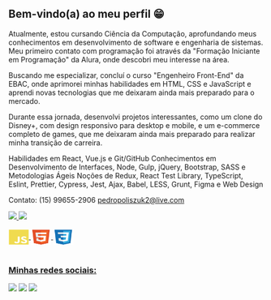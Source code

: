 ## Bem-vindo(a) ao meu perfil 😁


 Atualmente, estou cursando Ciência da Computação, aprofundando meus conhecimentos em desenvolvimento de software e engenharia de sistemas. Meu primeiro contato com programação foi através da "Formação Iniciante em Programação" da Alura, onde descobri meu interesse na área.

Buscando me especializar, concluí o curso "Engenheiro Front-End" da EBAC, onde aprimorei minhas habilidades em HTML, CSS e JavaScript e aprendi novas tecnologias que me deixaram ainda mais preparado para o mercado.

Durante essa jornada, desenvolvi projetos interessantes, como um clone do Disney+, com design responsivo para desktop e mobile, e um e-commerce completo de games, que me deixaram ainda mais preparado para realizar minha transição de carreira.

Habilidades em React, Vue.js e Git/GitHub 
Conhecimentos em Desenvolvimento de Interfaces, Node, Gulp, jQuery, Bootstrap, SASS e Metodologias Ágeis
Noções de Redux, React Test Library, TypeScript, Eslint, Prettier, Cypress, Jest, Ajax, Babel, 
LESS, Grunt, Figma e Web Design 


Contato:
(15) 99655-2906
pedropoliszuk2@live.com

 <div>
   <a href="https://github.com/pedropoliszuk">
   <img height="180em" src="https://github-readme-stats.vercel.app/api?username=pedropoliszuk&show_icons=true&theme=tokyonight&include_all_commits=true&count_private=true"/>
   <img height="180em" src="https://github-readme-stats.vercel.app/api/top-langs/?username=pedropoliszuk&layout=compact&langs_count=6&theme=tokyonight"/>

</div>
<div style="display: inline_block"><br>
  <img align="center" alt="Js" height="30" width="40" src="https://raw.githubusercontent.com/devicons/devicon/master/icons/javascript/javascript-plain.svg">
  <img align="center" alt="HTML" height="30" width="40" src="https://raw.githubusercontent.com/devicons/devicon/master/icons/html5/html5-original.svg">
  <img align="center" alt="CSS" height="30" width="40" src="https://raw.githubusercontent.com/devicons/devicon/master/icons/css3/css3-original.svg">
</div>
 
 <br>
 
  ### Minhas redes sociais:
 
<div> 
  <a href="https://instagram.com/pedro_poliszuk" target="_blank"><img src="https://img.shields.io/badge/-Instagram-%23E4405F?style=for-the-badge&logo=instagram&logoColor=white" target="_blank"></a>
 <a href="https://discord.gg/cGczVfEt" target="_blank"><img src="https://img.shields.io/badge/Discord-7289DA?style=for-the-badge&logo=discord&logoColor=white" target="_blank"></a> 
  <a href="https://www.linkedin.com/in/pedropoliszuk" target="_blank"><img src="https://img.shields.io/badge/-LinkedIn-%230077B5?style=for-the-badge&logo=linkedin&logoColor=white" target="_blank"></a> 
 </div>
